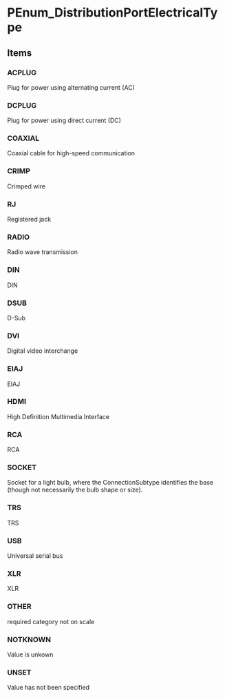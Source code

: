 # PEnum_DistributionPortElectricalType
<!-- end of short definition -->

## Items

### ACPLUG
Plug for power using alternating current (AC)

### DCPLUG
Plug for power using direct current (DC)

### COAXIAL
Coaxial cable for high-speed communication

### CRIMP
Crimped wire

### RJ
Registered jack

### RADIO
Radio wave transmission

### DIN
DIN

### DSUB
D-Sub

### DVI
Digital video interchange

### EIAJ
EIAJ

### HDMI
High Definition Multimedia Interface

### RCA
RCA

### SOCKET
Socket for a light bulb, where the ConnectionSubtype identifies the base (though not necessarily the bulb shape or size).

### TRS
TRS

### USB
Universal serial bus

### XLR
XLR

### OTHER
required category not on scale

### NOTKNOWN
Value is unkown

### UNSET
Value has not been specified
